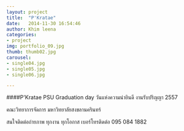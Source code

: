 ```yaml
---
layout: project
title:  "P'Kratae"
date:   2014-11-30 16:54:46
author: Khim leena
categories:
- project
img: portfolio_09.jpg
thumb: thumb02.jpg
carousel:
- single04.jpg
- single05.jpg
- single06.jpg

---
```

####P'Kratae PSU Graduation day
วันแห่งความน่ายินดี งานรับปริญญา 2557

คณะวิทยาการจัดการ มหาวิทยาลัยสงขลานครินทร์

สนใจติดต่อถ่ายภาพ ทุกงาน ทุกโอกาส เบอร์โทรติดต่อ 095 084 1882

